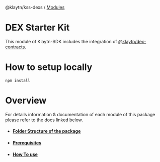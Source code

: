 @klaytn/kss-dexs / [Modules](modules.md)

# DEX Starter Kit
This module of Klaytn-SDK includes the integration of [@klaytn/dex-contracts](https://github.com/klaytn/klaytn-dex-contracts).

# How to setup locally
 `npm install`

# Overview
For details information & documentation of each module of this package please refer to the docs linked below.
- #### [Folder Structure of the package](./docs/FolderStructure.md)
- #### [Prerequisites](./docs/Prerequisites.md)
- #### [How To use](./docs/HowToUse.md)